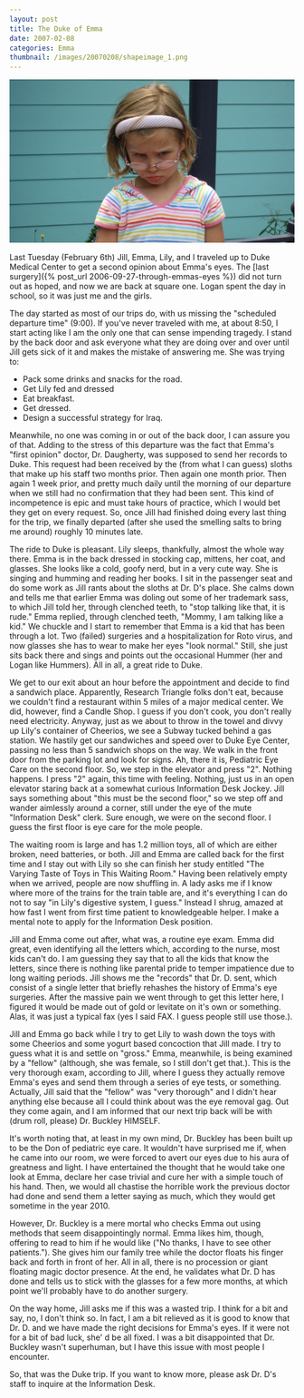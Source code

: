 ```yaml
---
layout: post
title: The Duke of Emma 
date: 2007-02-08
categories: Emma
thumbnail: /images/20070208/shapeimage_1.png
---
```


![Sad Emma](/images/20070208/shapeimage_1.png)

Last Tuesday (February 6th) Jill, Emma, Lily, and I traveled up to Duke Medical Center to get a second opinion about Emma's eyes.  The [last surgery]({% post_url 2006-09-27-through-emmas-eyes %}) did not turn out as hoped, and now we are back at square one.  Logan spent the day in school, so it was just me and the girls.

The day started as most of our trips do, with us missing the "scheduled departure time" (9:00).  If you've never traveled with me, at about 8:50, I start acting like I am the only one that can sense impending tragedy.  I stand by the back door and ask everyone what they are doing over and over until Jill gets sick of it and makes the mistake of answering me.  She was trying to:

* Pack some drinks and snacks for the road.
* Get Lily fed and dressed
* Eat breakfast.
* Get dressed.
* Design a successful strategy for Iraq.

Meanwhile, no one was coming in or out of the back door, I can assure you of that.  Adding to the stress of this departure was the fact that Emma's "first opinion" doctor, Dr. Daugherty, was supposed to send her records to Duke.  This request had been received by the (from what I can guess) sloths that make up his staff two months prior.  Then again one month prior.  Then again 1 week prior, and pretty much daily until the morning of our departure when we still had no confirmation that they had been sent.  This kind of incompetence is epic and must take hours of practice, which I would bet they get on every request.  So, once Jill had finished doing every last thing for the trip, we finally departed (after she used the smelling salts to bring me around) roughly 10 minutes late.

The ride to Duke is pleasant.  Lily sleeps, thankfully, almost the whole way there.  Emma is in the back dressed in stocking cap, mittens, her coat, and glasses.  She looks like a cold, goofy nerd, but in a very cute way.  She is singing and humming and reading her books.  I sit in the passenger seat and do some work as Jill rants about the sloths at Dr. D's place.  She calms down and tells me that earlier Emma was doling out some of her trademark sass, to which Jill told her, through clenched teeth, to "stop talking like that, it is rude."  Emma replied, through clenched teeth, "Mommy, I am talking like a kid."  We chuckle and I start to remember that Emma is a kid that has been through a lot.  Two (failed) surgeries and a hospitalization for Roto virus, and now glasses she has to wear to make her eyes "look normal."  Still, she just sits back there and sings and points out the occasional Hummer (her and Logan like Hummers).  All in all, a great ride to Duke.

We get to our exit about an hour before the appointment and decide to find a sandwich place.  Apparently, Research Triangle folks don't eat, because we couldn't find a restaurant within 5 miles of a major medical center.  We did, however, find a Candle Shop.  I guess if you don't cook, you don't really need electricity.  Anyway, just as we about to throw in the towel and divvy up Lily's container of Cheerios, we see a Subway tucked behind a gas station.  We hastily get our sandwiches and speed over to Duke Eye Center, passing no less than 5 sandwich shops on the way.
We walk in the front door from the parking lot and look for signs.  Ah, there it is, Pediatric Eye Care on the second floor.  So, we step in the elevator and press "2".  Nothing happens.  I press "2" again, this time with feeling.  Nothing, just us in an open elevator staring back at a somewhat curious Information Desk Jockey.  Jill says something about "this must be the second floor," so we step off and wander aimlessly around a corner, still under the eye of the mute "Information Desk" clerk.  Sure enough, we were on the second floor.  I guess the first floor is eye care for the mole people.

The waiting room is large and has 1.2 million toys, all of which are either broken, need batteries, or both.  Jill and Emma are called back for the first time and I stay out with Lily so she can finish her study entitled "The Varying Taste of Toys in This Waiting Room."  Having been relatively empty when we arrived, people are now shuffling in.  A lady asks me if I know where more of the trains for the train table are, and it's everything I can do not to say "in Lily's digestive system, I guess."  Instead I shrug, amazed at how fast I went from first time patient to knowledgeable helper.  I make a mental note to apply for the Information Desk position.

Jill and Emma come out after, what was, a routine eye exam.  Emma did great, even identifying all the letters which, according to the nurse, most kids can't do.  I am guessing they say that to all the kids that know the letters, since there is nothing like parental pride to temper impatience due to long waiting periods.  Jill shows me the "records" that Dr. D. sent, which consist of a single letter that briefly rehashes the history of Emma's eye surgeries.  After the massive pain we went through to get this letter here, I figured it would be made out of gold or levitate on it's own or something.  Alas, it was just a typical fax (yes I said FAX.  I guess people still use those.).

Jill and Emma go back while I try to get Lily to wash down the toys with some Cheerios and some yogurt based concoction that Jill made.  I try to guess what it is and settle on "gross."  Emma, meanwhile, is being examined by a "fellow" (although, she was female, so I still don't get that.).  This is the very thorough exam, according to Jill, where I guess they actually remove Emma's eyes and send them through a series of eye tests, or something.  Actually, Jill said that the "fellow" was "very thorough" and I didn't hear anything else because all I could think about was the eye removal gag.  Out they come again, and I am informed that our next trip back will be with (drum roll, please) Dr. Buckley HIMSELF.

It's worth noting that, at least in my own mind, Dr. Buckley has been built up to be the Don of pediatric eye care.  It wouldn't have surprised me if, when  he came into our room, we were forced to avert our eyes due to his aura of greatness and light.  I have entertained the thought that he would take one look at Emma, declare her case trivial and cure her with a simple touch of his hand.  Then, we would all chastise the horrible work the previous doctor had done and send them a letter saying as much, which they would get sometime in the year 2010.

However, Dr. Buckley is a mere mortal who checks Emma out using methods that seem disappointingly normal.  Emma likes him, though, offering to read to him if he would like ("No thanks, I have to see other patients."). She gives him our family tree while the doctor floats his finger back and forth in front of her.  All in all, there is no procession or giant floating magic doctor presence.  At the end, he validates what Dr. D has done and tells us to stick with the glasses for a few more months, at which point we'll probably have to do another surgery.

On the way home, Jill asks me if this was a wasted trip.  I think for a bit and say, no, I don't think so.  In fact, I am a bit relieved as it is good to know that Dr. D. and we have made the right decisions for Emma's eyes.  If it were not for a bit of bad luck, she' d be all fixed.  I was a bit disappointed that Dr. Buckley wasn't superhuman, but I have this issue with most people I encounter.

So, that was the Duke trip.  If you want to know more, please ask Dr. D's staff to inquire at the Information Desk.
